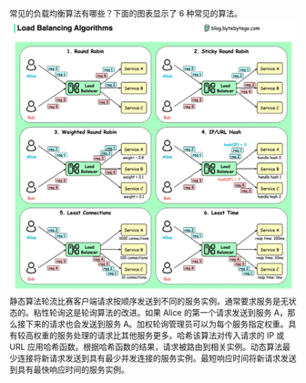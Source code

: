 常见的负载均衡算法有哪些？下面的图表显示了 6 种常见的算法。![](../images/lb-algorithms.jpg)静态算法轮流比赛客户端请求按顺序发送到不同的服务实例。通常要求服务是无状态的。粘性轮询这是轮询算法的改进。如果 Alice 的第一个请求发送到服务 A，那么接下来的请求也会发送到服务 A。加权轮询管理员可以为每个服务指定权重。具有较高权重的服务处理的请求比其他服务更多。哈希该算法对传入请求的 IP 或 URL 应用哈希函数。根据哈希函数的结果，请求被路由到相关实例。动态算法最少连接将新请求发送到具有最少并发连接的服务实例。最短响应时间将新请求发送到具有最快响应时间的服务实例。